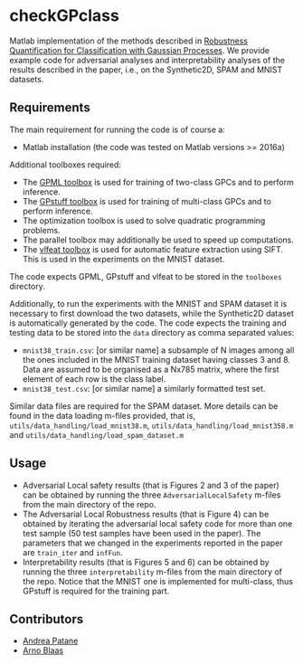 # checkGPclass
Matlab implementation of the methods described in [Robustness Quantification for Classification with Gaussian Processes](https://arxiv.org/abs/1905.11876). We provide example code for adversarial analyses and interpretability analyses of the results described in the paper, i.e., on the Synthetic2D, SPAM and MNIST datasets. 

## Requirements
The main requirement for running the code is of course a:
- Matlab installation (the code was tested on Matlab versions >= 2016a)

Additional toolboxes required:
- The [GPML toolbox](http://www.gaussianprocess.org/gpml/code/matlab/doc/) is used for training of two-class GPCs and to perform inference.
- The [GPstuff toolbox](https://research.cs.aalto.fi/pml/software/gpstuff/) is used for training of multi-class GPCs and to perform inference.
- The optimization toolbox is used to solve quadratic programming problems.
- The parallel toolbox may additionally be used to speed up computations.
- The [vlfeat toolbox](http://www.vlfeat.org/install-matlab.html) is used for automatic feature extraction using SIFT. This is used in the experiments on the MNIST dataset.

The code expects GPML, GPstuff and vlfeat to be stored in the `toolboxes` directory.

Additionally, to run the experiments with the MNIST and SPAM dataset it is necessary to first download the two datasets, while the Synthetic2D dataset is automatically generated by the code. The code expects the training and testing data to be stored into the `data` directory  as comma separated values:
- `mnist38_train.csv`: [or similar name] a subsample of N images among all the ones included in the MNIST training dataset having classes 3 and 8. Data are assumed to be organised as a Nx785 matrix, where the first element of each row is the class label.
- `mnist38_test.csv`: [or similar name] a similarly formatted test set.

Similar data files are required for the SPAM dataset. More details can be found in the data loading m-files provided, that is, `utils/data_handling/load_mnist38.m`, `utils/data_handling/load_mnist358.m` and `utils/data_handling/load_spam_dataset.m` 

## Usage
- Adversarial Local safety results (that is Figures 2 and 3 of the paper) can be obtained by running the three `AdversarialLocalSafety` m-files from the main directory of the repo. 
- The Adversarial Local Robustness results (that is Figure 4) can be obtained by iterating the adversarial local safety code for more than one test sample (50 test samples have been used in the paper). The parameters that we changed in the experiments reported in the paper are `train_iter` and `infFun`.
- Interpretability results (that is Figures 5 and 6) can be obtained by running the three `interpretability` m-files from the main directory of the repo. Notice that the MNIST one is implemented for multi-class, thus GPstuff is required for the training part.

## Contributors
- [Andrea Patane](https://github.com/andreapatane) 
- [Arno Blaas](https://github.com/arblox) 
